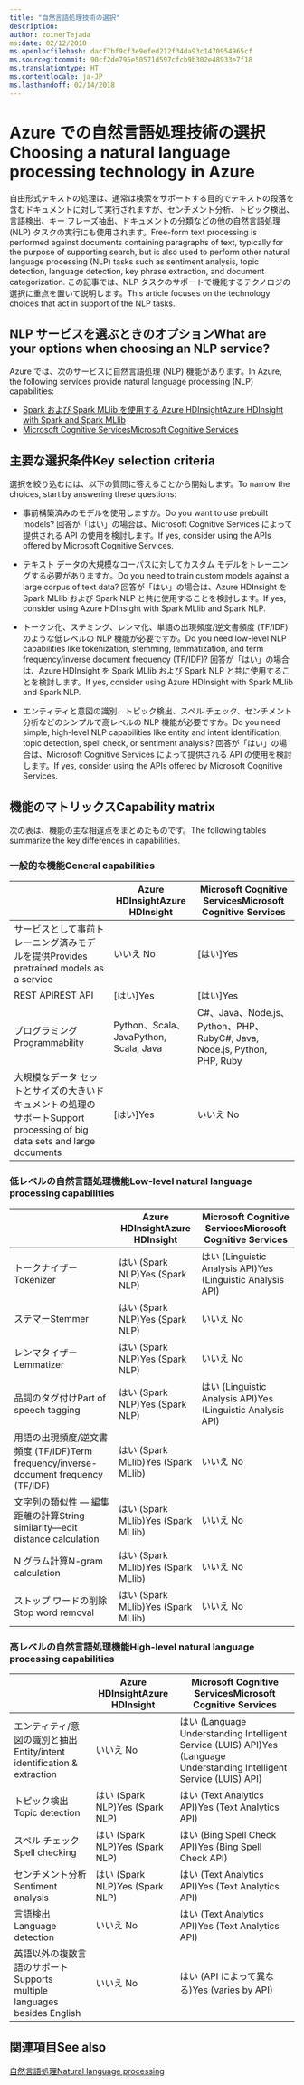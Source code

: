```yaml
---
title: "自然言語処理技術の選択"
description: 
author: zoinerTejada
ms:date: 02/12/2018
ms.openlocfilehash: dacf7bf9cf3e9efed212f34da93c1470954965cf
ms.sourcegitcommit: 90cf2de795e50571d597cfcb9b302e48933e7f18
ms.translationtype: HT
ms.contentlocale: ja-JP
ms.lasthandoff: 02/14/2018
---
```

# <a name="choosing-a-natural-language-processing-technology-in-azure"></a><span data-ttu-id="2ffbc-102">Azure での自然言語処理技術の選択</span><span class="sxs-lookup"><span data-stu-id="2ffbc-102">Choosing a natural language processing technology in Azure</span></span>

<span data-ttu-id="2ffbc-103">自由形式テキストの処理は、通常は検索をサポートする目的でテキストの段落を含むドキュメントに対して実行されますが、センチメント分析、トピック検出、言語検出、キー フレーズ抽出、ドキュメントの分類などの他の自然言語処理 (NLP) タスクの実行にも使用されます。</span><span class="sxs-lookup"><span data-stu-id="2ffbc-103">Free-form text processing is performed against documents containing paragraphs of text, typically for the purpose of supporting search, but is also used to perform other natural language processing (NLP) tasks such as sentiment analysis, topic detection, language detection, key phrase extraction, and document categorization.</span></span> <span data-ttu-id="2ffbc-104">この記事では、NLP タスクのサポートで機能するテクノロジの選択に重点を置いて説明します。</span><span class="sxs-lookup"><span data-stu-id="2ffbc-104">This article focuses on the technology choices that act in support of the NLP tasks.</span></span>

## <a name="what-are-your-options-when-choosing-an-nlp-service"></a><span data-ttu-id="2ffbc-105">NLP サービスを選ぶときのオプション</span><span class="sxs-lookup"><span data-stu-id="2ffbc-105">What are your options when choosing an NLP service?</span></span>

<span data-ttu-id="2ffbc-106">Azure では、次のサービスに自然言語処理 (NLP) 機能があります。</span><span class="sxs-lookup"><span data-stu-id="2ffbc-106">In Azure, the following services provide natural language processing (NLP) capabilities:</span></span>

- [<span data-ttu-id="2ffbc-107">Spark および Spark MLlib を使用する Azure HDInsight</span><span class="sxs-lookup"><span data-stu-id="2ffbc-107">Azure HDInsight with Spark and Spark MLlib</span></span>](/azure/hdinsight/spark/apache-spark-overview)
- [<span data-ttu-id="2ffbc-108">Microsoft Cognitive Services</span><span class="sxs-lookup"><span data-stu-id="2ffbc-108">Microsoft Cognitive Services</span></span>](/azure/#pivot=products&panel=cognitive)

## <a name="key-selection-criteria"></a><span data-ttu-id="2ffbc-109">主要な選択条件</span><span class="sxs-lookup"><span data-stu-id="2ffbc-109">Key selection criteria</span></span>

<span data-ttu-id="2ffbc-110">選択を絞り込むには、以下の質問に答えることから開始します。</span><span class="sxs-lookup"><span data-stu-id="2ffbc-110">To narrow the choices, start by answering these questions:</span></span>

- <span data-ttu-id="2ffbc-111">事前構築済みのモデルを使用しますか。</span><span class="sxs-lookup"><span data-stu-id="2ffbc-111">Do you want to use prebuilt models?</span></span> <span data-ttu-id="2ffbc-112">回答が「はい」の場合は、Microsoft Cognitive Services によって提供される API の使用を検討します。</span><span class="sxs-lookup"><span data-stu-id="2ffbc-112">If yes, consider using the APIs offered by Microsoft Cognitive Services.</span></span>

- <span data-ttu-id="2ffbc-113">テキスト データの大規模なコーパスに対してカスタム モデルをトレーニングする必要がありますか。</span><span class="sxs-lookup"><span data-stu-id="2ffbc-113">Do you need to train custom models against a large corpus of text data?</span></span> <span data-ttu-id="2ffbc-114">回答が「はい」の場合は、Azure HDInsight を Spark MLlib および Spark NLP と共に使用することを検討します。</span><span class="sxs-lookup"><span data-stu-id="2ffbc-114">If yes, consider using Azure HDInsight with Spark MLlib and Spark NLP.</span></span>

- <span data-ttu-id="2ffbc-115">トークン化、ステミング、レンマ化、単語の出現頻度/逆文書頻度 (TF/IDF) のような低レベルの NLP 機能が必要ですか。</span><span class="sxs-lookup"><span data-stu-id="2ffbc-115">Do you need low-level NLP capabilities like tokenization, stemming, lemmatization, and term frequency/inverse document frequency (TF/IDF)?</span></span> <span data-ttu-id="2ffbc-116">回答が「はい」の場合は、Azure HDInsight を Spark MLlib および Spark NLP と共に使用することを検討します。</span><span class="sxs-lookup"><span data-stu-id="2ffbc-116">If yes, consider using Azure HDInsight with Spark MLlib and Spark NLP.</span></span>

- <span data-ttu-id="2ffbc-117">エンティティと意図の識別、トピック検出、スペル チェック、センチメント分析などのシンプルで高レベルの NLP 機能が必要ですか。</span><span class="sxs-lookup"><span data-stu-id="2ffbc-117">Do you need simple, high-level NLP capabilities like entity and intent identification, topic detection, spell check, or sentiment analysis?</span></span> <span data-ttu-id="2ffbc-118">回答が「はい」の場合は、Microsoft Cognitive Services によって提供される API の使用を検討します。</span><span class="sxs-lookup"><span data-stu-id="2ffbc-118">If yes, consider using the APIs offered by Microsoft Cognitive Services.</span></span>

## <a name="capability-matrix"></a><span data-ttu-id="2ffbc-119">機能のマトリックス</span><span class="sxs-lookup"><span data-stu-id="2ffbc-119">Capability matrix</span></span>

<span data-ttu-id="2ffbc-120">次の表は、機能の主な相違点をまとめたものです。</span><span class="sxs-lookup"><span data-stu-id="2ffbc-120">The following tables summarize the key differences in capabilities.</span></span>  

### <a name="general-capabilities"></a><span data-ttu-id="2ffbc-121">一般的な機能</span><span class="sxs-lookup"><span data-stu-id="2ffbc-121">General capabilities</span></span>

| | <span data-ttu-id="2ffbc-122">Azure HDInsight</span><span class="sxs-lookup"><span data-stu-id="2ffbc-122">Azure HDInsight</span></span> | <span data-ttu-id="2ffbc-123">Microsoft Cognitive Services</span><span class="sxs-lookup"><span data-stu-id="2ffbc-123">Microsoft Cognitive Services</span></span> |
| --- | --- | --- |
| <span data-ttu-id="2ffbc-124">サービスとして事前トレーニング済みモデルを提供</span><span class="sxs-lookup"><span data-stu-id="2ffbc-124">Provides pretrained models as a service</span></span> | <span data-ttu-id="2ffbc-125">いいえ </span><span class="sxs-lookup"><span data-stu-id="2ffbc-125">No</span></span> | <span data-ttu-id="2ffbc-126">[はい]</span><span class="sxs-lookup"><span data-stu-id="2ffbc-126">Yes</span></span> |
| <span data-ttu-id="2ffbc-127">REST API</span><span class="sxs-lookup"><span data-stu-id="2ffbc-127">REST API</span></span> | <span data-ttu-id="2ffbc-128">[はい]</span><span class="sxs-lookup"><span data-stu-id="2ffbc-128">Yes</span></span> | <span data-ttu-id="2ffbc-129">[はい]</span><span class="sxs-lookup"><span data-stu-id="2ffbc-129">Yes</span></span> |
| <span data-ttu-id="2ffbc-130">プログラミング</span><span class="sxs-lookup"><span data-stu-id="2ffbc-130">Programmability</span></span> | <span data-ttu-id="2ffbc-131">Python、Scala、Java</span><span class="sxs-lookup"><span data-stu-id="2ffbc-131">Python, Scala, Java</span></span> | <span data-ttu-id="2ffbc-132">C#、Java、Node.js、Python、PHP、Ruby</span><span class="sxs-lookup"><span data-stu-id="2ffbc-132">C#, Java, Node.js, Python, PHP, Ruby</span></span> |
| <span data-ttu-id="2ffbc-133">大規模なデータ セットとサイズの大きいドキュメントの処理のサポート</span><span class="sxs-lookup"><span data-stu-id="2ffbc-133">Support processing of big data sets and large documents</span></span> | <span data-ttu-id="2ffbc-134">[はい]</span><span class="sxs-lookup"><span data-stu-id="2ffbc-134">Yes</span></span> | <span data-ttu-id="2ffbc-135">いいえ </span><span class="sxs-lookup"><span data-stu-id="2ffbc-135">No</span></span> |

### <a name="low-level-natural-language-processing-capabilities"></a><span data-ttu-id="2ffbc-136">低レベルの自然言語処理機能</span><span class="sxs-lookup"><span data-stu-id="2ffbc-136">Low-level natural language processing capabilities</span></span>

| | <span data-ttu-id="2ffbc-137">Azure HDInsight</span><span class="sxs-lookup"><span data-stu-id="2ffbc-137">Azure HDInsight</span></span> | <span data-ttu-id="2ffbc-138">Microsoft Cognitive Services</span><span class="sxs-lookup"><span data-stu-id="2ffbc-138">Microsoft Cognitive Services</span></span> |  
| --- | --- | --- | 
| <span data-ttu-id="2ffbc-139">トークナイザー</span><span class="sxs-lookup"><span data-stu-id="2ffbc-139">Tokenizer</span></span> | <span data-ttu-id="2ffbc-140">はい (Spark NLP)</span><span class="sxs-lookup"><span data-stu-id="2ffbc-140">Yes (Spark NLP)</span></span> | <span data-ttu-id="2ffbc-141">はい (Linguistic Analysis API)</span><span class="sxs-lookup"><span data-stu-id="2ffbc-141">Yes (Linguistic Analysis API)</span></span> |
| <span data-ttu-id="2ffbc-142">ステマー</span><span class="sxs-lookup"><span data-stu-id="2ffbc-142">Stemmer</span></span> | <span data-ttu-id="2ffbc-143">はい (Spark NLP)</span><span class="sxs-lookup"><span data-stu-id="2ffbc-143">Yes (Spark NLP)</span></span> | <span data-ttu-id="2ffbc-144">いいえ </span><span class="sxs-lookup"><span data-stu-id="2ffbc-144">No</span></span> |
| <span data-ttu-id="2ffbc-145">レンマタイザー</span><span class="sxs-lookup"><span data-stu-id="2ffbc-145">Lemmatizer</span></span> | <span data-ttu-id="2ffbc-146">はい (Spark NLP)</span><span class="sxs-lookup"><span data-stu-id="2ffbc-146">Yes (Spark NLP)</span></span> | <span data-ttu-id="2ffbc-147">いいえ </span><span class="sxs-lookup"><span data-stu-id="2ffbc-147">No</span></span> |
| <span data-ttu-id="2ffbc-148">品詞のタグ付け</span><span class="sxs-lookup"><span data-stu-id="2ffbc-148">Part of speech tagging</span></span> | <span data-ttu-id="2ffbc-149">はい (Spark NLP)</span><span class="sxs-lookup"><span data-stu-id="2ffbc-149">Yes (Spark NLP)</span></span> | <span data-ttu-id="2ffbc-150">はい (Linguistic Analysis API)</span><span class="sxs-lookup"><span data-stu-id="2ffbc-150">Yes (Linguistic Analysis API)</span></span> |
| <span data-ttu-id="2ffbc-151">用語の出現頻度/逆文書頻度 (TF/IDF)</span><span class="sxs-lookup"><span data-stu-id="2ffbc-151">Term frequency/inverse-document frequency (TF/IDF)</span></span> | <span data-ttu-id="2ffbc-152">はい (Spark MLlib)</span><span class="sxs-lookup"><span data-stu-id="2ffbc-152">Yes (Spark MLlib)</span></span> | <span data-ttu-id="2ffbc-153">いいえ </span><span class="sxs-lookup"><span data-stu-id="2ffbc-153">No</span></span> |
| <span data-ttu-id="2ffbc-154">文字列の類似性 &mdash; 編集距離の計算</span><span class="sxs-lookup"><span data-stu-id="2ffbc-154">String similarity&mdash;edit distance calculation</span></span> | <span data-ttu-id="2ffbc-155">はい (Spark MLlib)</span><span class="sxs-lookup"><span data-stu-id="2ffbc-155">Yes (Spark MLlib)</span></span> | <span data-ttu-id="2ffbc-156">いいえ </span><span class="sxs-lookup"><span data-stu-id="2ffbc-156">No</span></span> |
| <span data-ttu-id="2ffbc-157">N グラム計算</span><span class="sxs-lookup"><span data-stu-id="2ffbc-157">N-gram calculation</span></span> | <span data-ttu-id="2ffbc-158">はい (Spark MLlib)</span><span class="sxs-lookup"><span data-stu-id="2ffbc-158">Yes (Spark MLlib)</span></span> | <span data-ttu-id="2ffbc-159">いいえ </span><span class="sxs-lookup"><span data-stu-id="2ffbc-159">No</span></span> |
| <span data-ttu-id="2ffbc-160">ストップ ワードの削除</span><span class="sxs-lookup"><span data-stu-id="2ffbc-160">Stop word removal</span></span> | <span data-ttu-id="2ffbc-161">はい (Spark MLlib)</span><span class="sxs-lookup"><span data-stu-id="2ffbc-161">Yes (Spark MLlib)</span></span> | <span data-ttu-id="2ffbc-162">いいえ </span><span class="sxs-lookup"><span data-stu-id="2ffbc-162">No</span></span> |

### <a name="high-level-natural-language-processing-capabilities"></a><span data-ttu-id="2ffbc-163">高レベルの自然言語処理機能</span><span class="sxs-lookup"><span data-stu-id="2ffbc-163">High-level natural language processing capabilities</span></span>

| | <span data-ttu-id="2ffbc-164">Azure HDInsight</span><span class="sxs-lookup"><span data-stu-id="2ffbc-164">Azure HDInsight</span></span> | <span data-ttu-id="2ffbc-165">Microsoft Cognitive Services</span><span class="sxs-lookup"><span data-stu-id="2ffbc-165">Microsoft Cognitive Services</span></span> |
| --- | --- | --- | 
| <span data-ttu-id="2ffbc-166">エンティティ/意図の識別と抽出</span><span class="sxs-lookup"><span data-stu-id="2ffbc-166">Entity/intent identification & extraction</span></span> | <span data-ttu-id="2ffbc-167">いいえ </span><span class="sxs-lookup"><span data-stu-id="2ffbc-167">No</span></span> | <span data-ttu-id="2ffbc-168">はい (Language Understanding Intelligent Service (LUIS) API)</span><span class="sxs-lookup"><span data-stu-id="2ffbc-168">Yes (Language Understanding Intelligent Service (LUIS) API)</span></span> |    
| <span data-ttu-id="2ffbc-169">トピック検出</span><span class="sxs-lookup"><span data-stu-id="2ffbc-169">Topic detection</span></span> | <span data-ttu-id="2ffbc-170">はい (Spark NLP)</span><span class="sxs-lookup"><span data-stu-id="2ffbc-170">Yes (Spark NLP)</span></span> | <span data-ttu-id="2ffbc-171">はい (Text Analytics API)</span><span class="sxs-lookup"><span data-stu-id="2ffbc-171">Yes (Text Analytics API)</span></span> |
| <span data-ttu-id="2ffbc-172">スペル チェック</span><span class="sxs-lookup"><span data-stu-id="2ffbc-172">Spell checking</span></span> | <span data-ttu-id="2ffbc-173">はい (Spark NLP)</span><span class="sxs-lookup"><span data-stu-id="2ffbc-173">Yes (Spark NLP)</span></span> | <span data-ttu-id="2ffbc-174">はい (Bing Spell Check API)</span><span class="sxs-lookup"><span data-stu-id="2ffbc-174">Yes (Bing Spell Check API)</span></span> |
| <span data-ttu-id="2ffbc-175">センチメント分析</span><span class="sxs-lookup"><span data-stu-id="2ffbc-175">Sentiment analysis</span></span> | <span data-ttu-id="2ffbc-176">はい (Spark NLP)</span><span class="sxs-lookup"><span data-stu-id="2ffbc-176">Yes (Spark NLP)</span></span> | <span data-ttu-id="2ffbc-177">はい (Text Analytics API)</span><span class="sxs-lookup"><span data-stu-id="2ffbc-177">Yes (Text Analytics API)</span></span> |
| <span data-ttu-id="2ffbc-178">言語検出</span><span class="sxs-lookup"><span data-stu-id="2ffbc-178">Language detection</span></span> | <span data-ttu-id="2ffbc-179">いいえ </span><span class="sxs-lookup"><span data-stu-id="2ffbc-179">No</span></span> | <span data-ttu-id="2ffbc-180">はい (Text Analytics API)</span><span class="sxs-lookup"><span data-stu-id="2ffbc-180">Yes (Text Analytics API)</span></span> |
| <span data-ttu-id="2ffbc-181">英語以外の複数言語のサポート</span><span class="sxs-lookup"><span data-stu-id="2ffbc-181">Supports multiple languages besides English</span></span> | <span data-ttu-id="2ffbc-182">いいえ </span><span class="sxs-lookup"><span data-stu-id="2ffbc-182">No</span></span> | <span data-ttu-id="2ffbc-183">はい (API によって異なる)</span><span class="sxs-lookup"><span data-stu-id="2ffbc-183">Yes (varies by API)</span></span> |

## <a name="see-also"></a><span data-ttu-id="2ffbc-184">関連項目</span><span class="sxs-lookup"><span data-stu-id="2ffbc-184">See also</span></span>

[<span data-ttu-id="2ffbc-185">自然言語処理</span><span class="sxs-lookup"><span data-stu-id="2ffbc-185">Natural language processing</span></span>](../scenarios/natural-language-processing.md)